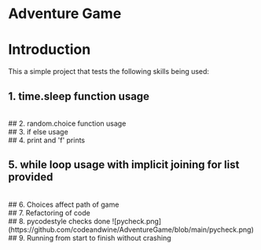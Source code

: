 # Adventure Game
# Introduction 

This a simple project that tests the following skills being used:
<br>
## 1. time.sleep function usage

<br>
## 2. random.choice function usage

<br>
## 3. if else usage

<br>
## 4. print and 'f' prints

<br>

## 5. while loop usage with implicit joining for list provided

<br>
## 6. Choices affect path of game

<br>
## 7. Refactoring of code

<br>
## 8. pycodestyle checks done
![pycheck.png](https://github.com/codeandwine/AdventureGame/blob/main/pycheck.png)
<br>
## 9. Running from start to finish without crashing
